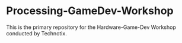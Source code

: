 # Processing-GameDev-Workshop
This is the primary repository for the Hardware-Game-Dev Workshop conducted by Technotix.

